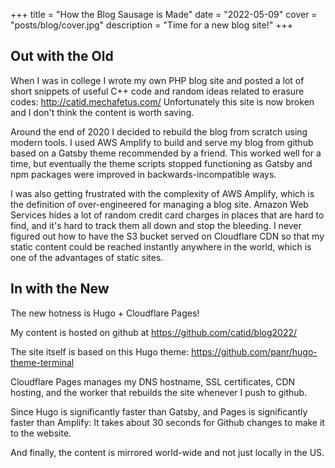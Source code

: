 +++
title = "How the Blog Sausage is Made"
date = "2022-05-09"
cover = "posts/blog/cover.jpg"
description = "Time for a new blog site!"
+++

## Out with the Old

When I was in college I wrote my own PHP blog site and posted a lot of short snippets of useful C++ code and random ideas related to erasure codes: http://catid.mechafetus.com/  Unfortunately this site is now broken and I don't think the content is worth saving.

Around the end of 2020 I decided to rebuild the blog from scratch using modern tools.  I used AWS Amplify to build and serve my blog from github based on a Gatsby theme recommended by a friend.  This worked well for a time, but eventually the theme scripts stopped functioning as Gatsby and npm packages were improved in backwards-incompatible ways.

I was also getting frustrated with the complexity of AWS Amplify, which is the definition of over-engineered for managing a blog site.  Amazon Web Services hides a lot of random credit card charges in places that are hard to find, and it's hard to track them all down and stop the bleeding.  I never figured out how to have the S3 bucket served on Cloudflare CDN so that my static content could be reached instantly anywhere in the world, which is one of the advantages of static sites.

## In with the New

The new hotness is Hugo + Cloudflare Pages!

My content is hosted on github at https://github.com/catid/blog2022/

The site itself is based on this Hugo theme: https://github.com/panr/hugo-theme-terminal

Cloudflare Pages manages my DNS hostname, SSL certificates, CDN hosting, and the worker that rebuilds the site whenever I push to github.

Since Hugo is significantly faster than Gatsby, and Pages is significantly faster than Amplify: It takes about 30 seconds for Github changes to make it to the website.

And finally, the content is mirrored world-wide and not just locally in the US.
